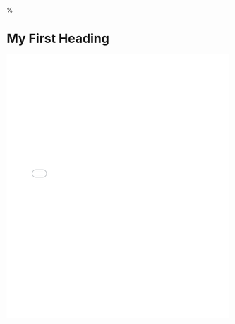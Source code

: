 
%<!DOCTYPE html>
<html>
<body>

<h1>My First Heading</h1>

<iframe src='PratikSathe.github.io/Compactly supported orthonormal basis for strictly local projectors.pptx]' width='100%' height='600px' frameborder='0'>
  
 
<p>My first paragraph.</p>

</body>
</html>
